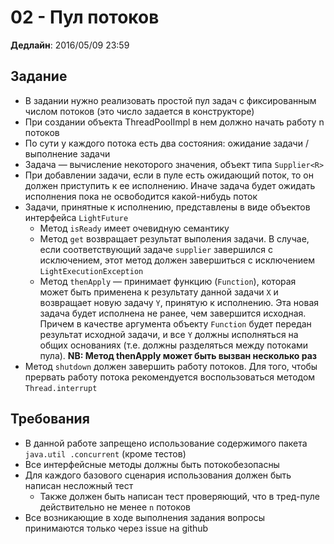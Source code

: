 # 02 - Пул потоков

**Дедлайн**: 2016/05/09 23:59

## Задание
* В задании нужно реализовать простой пул задач с фиксированным числом потоков
(это число задается в конструкторе)
* При создании объекта ThreadPoolImpl в нем должно начать работу n потоков
* По сути у каждого потока есть два состояния: ожидание задачи / выполнение
задачи
* Задача — вычисление некоторого значения, объект типа `Supplier<R>`
* При добавлении задачи, если в пуле есть ожидающий поток, то он
должен приступить к ее исполнению. Иначе задача будет ожидать исполнения пока не
освободится какой-нибудь поток
* Задачи, принятные к исполнению, представлены в виде объектов интерфейса
`LightFuture`
    * Метод `isReady` имеет очевидную семантику
    * Метод `get` возвращает результат выполения задачи. В случае, если
    соответствующий задаче `supplier` завершился с исключением, этот метод
    должен завершиться с исключением `LightExecutionException`
    * Метод `thenApply` — принимает функцию (`Function`), которая может быть
    применена к результату данной задачи `X` и возвращает новую задачу `Y`,
    принятую к исполнению. Эта новая задача будет исполнена не ранее, чем
    завершится исходная. Причем в качестве аргумента объекту `Function` будет
    передан результат исходной задачи, и все `Y` должны исполняться на общих
    основаниях (т.е. должны разделяться между потоками пула). **NB: Метод
    thenApply может быть вызван несколько раз**
* Метод `shutdown` должен завершить работу потоков. Для того, чтобы прервать
работу потока рекомендуется воспользоваться методом `Thread.interrupt`

## Требования
* В данной работе запрещено использование содержимого пакета `java.util
.concurrent` (кроме тестов)
* Все интерфейсные методы должны быть потокобезопасны
* Для каждого базового сценария использования должен быть написан несложный тест
    * Также должен быть написан тест проверяющий, что в тред-пуле
    действительно не менее `n` потоков
* Все возникающие в ходе выполнения задания вопросы принимаются только через
issue на github
